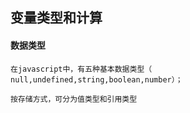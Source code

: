 ## 变量类型和计算

#### 数据类型
	在javascript中，有五种基本数据类型（	null,undefined,string,boolean,number）；
	
	按存储方式，可分为值类型和引用类型